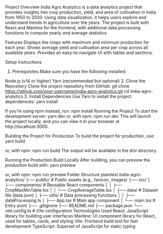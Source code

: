 Project Overview
India Agro Analytics is a data analytics project that provides insights into crop production, yield, and area of cultivation in India from 1950 to 2020. Using data visualization, it helps users explore and understand trends in agriculture over the years. The project is built with React and Mantine for the frontend, with additional data processing functions to compute yearly and average statistics.

Features
Displays the crops with maximum and minimum production for each year.
Shows average yield and cultivation area per crop across all available years.
Provides an easy-to-navigate UI with tables and sections.

Setup Instructions
1. Prerequisites
Make sure you have the following installed:

Node.js (v14 or higher)
Yarn (recommended but optional)
2. Clone the Repository
Clone the project repository from GitHub:
git clone https://github.com/your-username/india-agro-analytics.git
cd india-agro-analytics
3. Install Dependencies
Use Yarn to install the project dependencies:
yarn install

If you're using npm instead, run:
npm install
Running the Project
To start the development server:
yarn dev
or, with npm:
npm run dev
This will launch the project locally, and you can view it in your browser at http://localhost:3000.

Building the Project for Production
To build the project for production, use:
yarn build

or, with npm:
npm run build
The output will be available in the dist directory.

Running the Production Build Locally
After building, you can preview the production build with:
yarn preview

or, with npm:
npm run preview
Folder Structure
plaintext
india-agro-analytics/
├── public/                  # Public assets (e.g., favicon, images)
├── src/
│   ├── components/          # Reusable React components
│   │   ├── CropMaxMinTable.tsx
│   │   └── CropAverageTable.tsx
│   ├── data/                # Dataset file (data.json)
│   ├── utils/               # Data processing functions
│   │   ├── dataProcessing.ts
│   ├── App.tsx              # Main app component
│   └── main.tsx             # Entry point
├── .gitignore
├── README.md
├── package.json
└── vite.config.ts           # Vite configuration
Technologies Used
React: JavaScript library for building user interfaces
Mantine: UI component library for React, used for tables, cards, and styling
Vite: Frontend build tool for fast development
TypeScript: Superset of JavaScript for static typing
